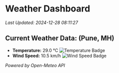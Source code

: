 
# Weather Dashboard

_Last Updated: 2024-12-28 08:11:27_

## Current Weather Data: (Pune, MH)
- **Temperature:** 29.0 °C ![Temperature Badge](https://img.shields.io/badge/Temperature-Medium%20Temp-green)
- **Wind Speed:** 10.5 km/h ![Wind Speed Badge](https://img.shields.io/badge/Wind%20Speed-Low%20Wind-blue)

*Powered by Open-Meteo API*
